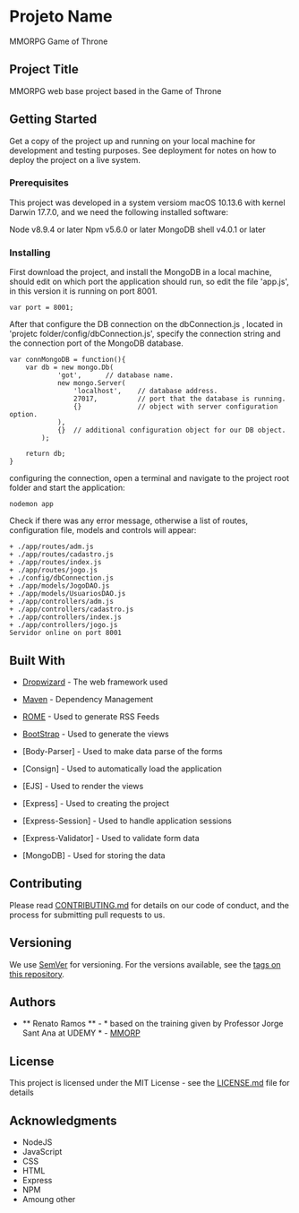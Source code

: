 # Projeto Name

MMORPG Game of Throne

## Project Title

MMORPG web base project based in the Game of Throne

## Getting Started

Get a copy of the project up and running on your local machine for development and testing purposes. See deployment for notes on how to deploy the project on a live system.

### Prerequisites

This project was developed in a system versiom macOS 10.13.6 with kernel Darwin 17.7.0, and we need the following installed software:

Node v8.9.4 or later
Npm v5.6.0 or later
MongoDB shell v4.0.1 or later

### Installing

First download the project, and install the MongoDB in a local machine, should edit on which port the application should run, so edit the file 'app.js', in this version it is running on port 8001.

```
var port = 8001;
```

After that configure the DB connection on the dbConnection.js , located in 'projetc folder/config/dbConnection.js', specify the connection string and the connection port of the MongoDB database. 

```
var connMongoDB = function(){
	var db = new mongo.Db(
			'got',		// database name.
			new mongo.Server(
				'localhost',	// database address.
				27017,			// port that the database is running.
				{}				// object with server configuration option.
			),
			{}	// additional configuration object for our DB object.	
		);

	return db;
}
```

configuring the connection, open a terminal and navigate to the project root folder and start the application:

```
nodemon app
```

Check if there was any error message, otherwise a list of routes, configuration file, models and controls will appear:

```
+ ./app/routes/adm.js
+ ./app/routes/cadastro.js
+ ./app/routes/index.js
+ ./app/routes/jogo.js
+ ./config/dbConnection.js
+ ./app/models/JogoDAO.js
+ ./app/models/UsuariosDAO.js
+ ./app/controllers/adm.js
+ ./app/controllers/cadastro.js
+ ./app/controllers/index.js
+ ./app/controllers/jogo.js
Servidor online on port 8001
```

## Built With

* [Dropwizard](http://www.dropwizard.io/1.0.2/docs/) - The web framework used
* [Maven](https://maven.apache.org/) - Dependency Management
* [ROME](https://rometools.github.io/rome/) - Used to generate RSS Feeds


* [BootStrap](https://maxcdn.bootstrapcdn.com/bootstrap/3.3.6/) - Used to generate the views
* [Body-Parser] - Used to make data parse of the forms
* [Consign] - Used to automatically load the application
* [EJS] - Used to render the views
* [Express] - Used to creating the project
* [Express-Session] - Used to handle application sessions
* [Express-Validator] - Used to validate form data
* [MongoDB] - Used for storing the data


## Contributing

Please read [CONTRIBUTING.md](https://gist.github.com/PurpleBooth/b24679402957c63ec426) for details on our code of conduct, and the process for submitting pull requests to us.

## Versioning

We use [SemVer](http://semver.org/) for versioning. For the versions available, see the [tags on this repository](https://github.com/your/project/tags). 

## Authors

* ** Renato Ramos ** - * based on the training given by Professor Jorge Sant Ana at UDEMY * - [MMORP](https://github.com/rjramos70/mmorpg)

## License

This project is licensed under the MIT License - see the [LICENSE.md](LICENSE.md) file for details

## Acknowledgments

* NodeJS
* JavaScript
* CSS
* HTML
* Express
* NPM
* Amoung other
